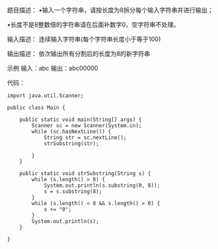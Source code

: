 
题目描述：
•输入一个字符串，请按长度为8拆分每个输入字符串并进行输出；

•长度不是8整数倍的字符串请在后面补数字0，空字符串不处理。

输入描述：
连续输入字符串(每个字符串长度小于等于100)

输出描述：
依次输出所有分割后的长度为8的新字符串

示例
输入：abc
输出：abc00000

代码：
```
import java.util.Scanner;
 
public class Main {
 
	public static void main(String[] args) {
		Scanner sc = new Scanner(System.in);
		while (sc.hasNextLine()) {
			String str = sc.nextLine();
			strSubstring(str);
 
		}
	}
 
	public static void strSubstring(String s) {
		while (s.length() > 8) {
			System.out.println(s.substring(0, 8));
			s = s.substring(8);
		}
		while (s.length() < 8 && s.length() > 0) {
			s += "0";
		}
		System.out.println(s);
	}
 
}
```